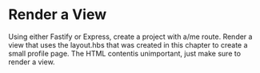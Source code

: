 # Render a View

Using either Fastify or Express, create a project with a/me route.
Render a view that uses the layout.hbs that was created in this chapter to create a small profile page.
The HTML contentis unimportant, just make sure to render a view.
